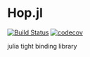 # Hop.jl
[![Build Status](https://travis-ci.org/mistguy/Hop.jl.svg?branch=master)](https://travis-ci.org/mistguy/Hop.jl)
[![codecov](https://codecov.io/gh/mistguy/Hop.jl/branch/master/graph/badge.svg)](https://codecov.io/gh/mistguy/Hop.jl)

julia tight binding library
